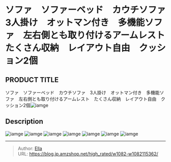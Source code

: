 # ソファ　ソファーベッド　カウチソファ　3人掛け　オットマン付き　多機能ソファ　左右側とも取り付けるアームレスト　たくさん収納　レイアウト自由　クッション2個


## PRODUCT TITLE 

ソファ　ソファーベッド　カウチソファ　3人掛け　オットマン付き　多機能ソファ　左右側とも取り付けるアームレスト　たくさん収納　レイアウト自由　クッション2個![iamge](https://b2bfiles1.gigab2b.cn/image/wkseller/10588/20230725_84af13f3d57c1e8ee411ed429ac5989e.jpg)

## Description











![iamge](https://b2bfiles1.gigab2b.cn/image/wkseller/10588/20230725_77554fa11c97fad2bb46447a2211f4ac.jpg)
![iamge](https://b2bfiles1.gigab2b.cn/image/wkseller/10588/20230725_8fd2bba565e7b46a3130f24fec983373.jpg)
![iamge](https://b2bfiles1.gigab2b.cn/image/wkseller/10588/20230725_1f6b765c594f9bbe8203d2c0b665df64.jpg)
![iamge](https://b2bfiles1.gigab2b.cn/image/wkseller/10588/20230725_0e4d903dc708af87d4512ad79a33c8cd.jpg)
![iamge](https://b2bfiles1.gigab2b.cn/image/wkseller/10588/20230725_c9339a2d1ac52c6b19bc28822f81b7cd.jpg)
![iamge](nan)
![iamge](nan)


---

> Author: [Ella](https://blog.jp.amzshop.net/)  
> URL: https://blog.jp.amzshop.net/high_rated/w1082-w1082115362/  

